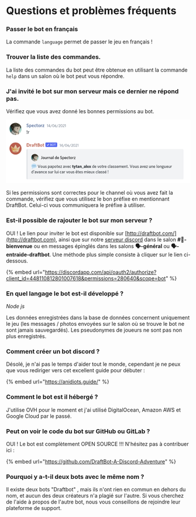 # Questions et problèmes fréquents

### Passer le bot en français

La commande `language` permet de passer le jeu en français !

### Trouver la liste des commandes.

La liste des commandes du bot peut être obtenue en utilisant la commande `help` dans un salon où le bot peut vous répondre.

### J'ai invité le bot sur mon serveur mais ce dernier ne répond pas.

Vérifiez que vous avez donné les bonnes permissions au bot.

![Liste minimale des permissions nécessaires](<../.gitbook/assets/image (15).png>)

Si les permissions sont correctes pour le channel où vous avez fait la commande, vérifiez que vous utilisez le bon préfixe en mentionnant DraftBot. Celui-ci vous communiquera le préfixe à utiliser.

### **Est-il possible de rajouter le bot sur mon serveur ?**

OUI ! Le lien pour inviter le bot est disponible sur [http://draftbot.com/](http://draftbot.com), ainsi que sur notre [serveur discord](https://discord.gg/aJhQy4AtAA) dans le salon **#👑-bienvenue** ou en messages épinglés dans les salons **🗣-général** ou **🗣-entraide-draftbot**. Une méthode plus simple consiste à cliquer sur le lien ci-dessous.

{% embed url="https://discordapp.com/api/oauth2/authorize?client_id=448110812801007618&permissions=280640&scope=bot" %}

### **En quel langage le bot est-il développé ?**

_Node js_

Les données enregistrées dans la base de données concernent uniquement le jeu (les messages / photos envoyées sur le salon où se trouve le bot ne sont jamais sauvegardés). Les pseudonymes de joueurs ne sont pas non plus enregistrés.

### Comment créer un bot discord ?

Désolé, je n'ai pas le temps d'aider tout le monde, cependant je ne peux que vous rediriger vers cet excellent guide pour débuter :

{% embed url="https://anidiots.guide/" %}

### ​Comment le bot est il hébergé ?

J'utilise OVH pour le moment et j'ai utilisé DigitalOcean, Amazon AWS et Google Cloud par le passé.

### **Peut on voir le code du bot sur GitHub ou GitLab ?**

OUI ! Le bot est complètement OPEN SOURCE !!! N'hésitez pas à contribuer ici :

{% embed url="https://github.com/DraftBot-A-Discord-Adventure" %}

### Pourquoi y a-t-il deux bots avec le même nom ?

Il existe deux bots "Draftbot" , mais ils n'ont rien en commun en dehors du nom, et aucun des deux créateurs n'a plagié sur l'autre. Si vous cherchez de l'aide à propos de l'autre bot, nous vous conseillons de rejoindre leur plateforme de support.

​
